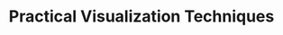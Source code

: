 ---
layout: slideshow
title: Practical Visualization Techniques
slides:

    - content: | 
        ### Practical Visualization Techniques

    - content: |

        ### Principles of Visualization (From Tufte)

        * Show the data "truthfully", don't distort it
        * Allow the viewer to understand the most ideas in the shortest time
        * Encourage the viewer to thinking about the form or substance of the data, not the method of display
        * Reveal the structure in the data at a variety of scales
        * Serve a clear purpose within the text or wherever it is displayed
        * Be integrated with other descriptions of the data
        {:.fragment}

      notes: |
        These principles are not absolute, but in general are a good guide to what you should and shouldn't do. They are fairly self explanatory, but here are some notes none the less

        Visualization are made with a message in mind, but that message should be a fair representation of what's in the data, not a distortion or exaggeration of anything present.

        When we are creating a visualization we want the viewing to get the message or idea being displayed quickly as well as conveying a depth of information at the same time. There is generally a trade off between speed of information retrieved by the viewer and the level of information shown.

        The particular method of visualization chosen should be almost transparent to the data, when we look at visualization we are drawn to features of the data, not the method used to display it. 

        [SOMETHING ABOUT SCALE]

        With regard to the last two points, a visualization should be part of whatever piece of media it is displayed in. If it is not stand alone piece, it should be part of and integrate with whatever it's in. It should be clear from a glance what it's prupose is and what it's being used for.

    - content: |
        [Napoleon's March](https://en.wikipedia.org/wiki/Charles_Joseph_Minard#/media/File:Minard.png)
    - content: |
        [Napoleon's March (Translated)](https://upload.wikimedia.org/wikipedia/commons/5/5d/Minard_map_of_napoleon.png)
      notes: |
        Forces visual comparisons (the upper lighter band showing the large army going to Moscow vs. the narrow dark band showing the small army returning).
        Shows causality (the temperature chart at the bottom).
        Captures multivariate complexity (size of army, location, direction, temperature, and time).
        Integrates text and graphic into a coherent whole.
        Illustrate high quality content (complete and accurate data, presented to support Minard’s  argument against war).
        Place comparisons adjacent to each other, not sequentially (people forget if they have to go from page to page ).
        Use the smallest effective differences (i.e., avoid bold colors, heavy lines, distracting labels and scales).

    - content: |
        ### Narrative
        notes: |
          Minards chart has an excellent sense of narrative. People often talk about telling a story when creating graphics and visualizations. There is no need to follow this dogmatically but it can help clarify what you are trying to achieve. 
          Guide. Highlight. Interpret.

    - content: |
        ### Avoid Chart Junk
        ![alt text](http://1.bp.blogspot.com/-QZRaqE5OK1E/Tyl3KDwofOI/AAAAAAAAAWY/0yyupJsyER8/s1600/F1001E_A_large.gif){: .center-aligned height="400"} 
      notes: |

        Hopefully it is clear what chart junk is by looking at this graphic. Chart junk has been a bit of a contentious term; a safe definition is that it's an embellishment that doesn't add anything to the graphic.

        You could argue that this graphic is visually striking, but the embellishments they have used, over lapping pie graphics and the arrangement of pie graphs across the space of the image, don't add to our understanding of the image, they take away from it. 

        This is a bit of an oversimplification. Its okay to make a graphic "junkier" if you feel it needs to be more striking or memorable. It is a trade off.
    - content: |

        ### Avoid distortion


    - content: |

        ### Encoding with size

        Graphic dimension <= Data dimension
        ![Don't do this](images/purchasing_power.png)


    - content: |
        ### Avoid overplotting
        ![Avoid overplotting](http://www.infragistics.com/community/cfs-filesystemfile.ashx/__key/CommunityServer.Blogs.Components.WeblogFiles/tim_5F00_brock.Maria_5F00_Blogs.November/1537.comp4_4000_2x.png)


      notes: |
        When we are creating graphs such as scatter and line graphs, we can end up having data that occupies the same space in the chart because the data points are close or identical in value. If our data set is quite large or doest vary much we can end up plotting blobs of indistinguishable data. 

        If we want to continue plotting all the data points we have a few options.

        * Reduce marker size
        * Change marker shape
        * Marker transparency
        * Jitter

        The other options is to change the number of data points we are plotting. We could do this in a number of ways. We can combine or aggregate the data in some way, using the mean or median for example.

        We could break up the data into sub plots using small multiples (see next slide)

        Or, potentially you could statistically sample the data and plot the sample.




    - content: |

        ### Small multiples 
        ![Small multiples](http://danmaclean.github.io/content/images/2015/07/small_multiples.png){: .center-aligned height="400"}       

    - content: |

        ### Small multiples
        ![alt text](https://upload.wikimedia.org/wikipedia/commons/7/73/The_Horse_in_Motion.jpg){: .center-aligned height="400"} 

        Small multiples is a very simple but powerful technique. With small multiples we are taking a data set, and splitting up/disaggregating it by categories we are interested in. 

        In the example shown we have a [] graph, but we are not limited to using only the standard suite of graphs. Small multiples can be used with all varieties of techniques, social network visualizations, maps, whatever. 

        WHen using small multiples, you need to be conscious that each individual graph isn't overtly complicated. Comparisons between each graph become quite difficult otherwise. 

    - content: |
        ### Layering and separating
        ![A simple example of layering](images/stravinsky.png)


    
    - content: |
        ### The F pattern
        [The F pattern](https://media.nngroup.com/media/editor/alertbox/f_reading_pattern_eyetracking.jpg)
        notes: |
        When we read formatted text (Headings, paragraphs etc) we read it in a F pattern (if we read left to right otherwise it is the reverse. Pictured is a website with a heat map of where users look on the website, from tracking their eyes. The areas most frequently looked at follow a F pattern. This is now a very common pattern for how content is arranged in websites.

        If you have information arranged on the page that want to reader to focus on, you need a way of drawing readers attention to it 

        



    - content: |

        ### Iterate



      notes: |
        You are probably not going to get it right the first time. Creating your figures using script in R/Python etc makes iteration very easy. Changing the various graphical elements of a figure is very quick, and unlike say excel easily revertible, its just code. 

        What makes sense to you wont necessarily make sense to others. Just as you have others read over your work to check that the text flows and is free of errors, the same should be done for graphics you create. Validate your design decisions, particularly on more complex graphics. 

        

        

    - content: |
        ### Aesthetics

      notes: |
        Don't be afraid of spending time to make your graphics look nice beyond the point of a serviceable level of attractiveness. Graphics are not just something you throw into a report and then forget about them. 

         Going beyond this point inst [something], Make graphics that people want to look at. 

    - content: |
        ### Consistency
        notes: |
        Having effective, individual, graphics is great but they can lose their effectiveness a whole if there is no consistency in design from graphic to graphic. 

        We don't want the view to want to have to re learn encodings when viewing different graphic. Consistency will encourage familiarity. Remember that we are primed to notice differences. We want the view to notice differences in the data, not the medium. 

        Stick to your "Style Guide".


    - content: |
        ### Using space effectively

        ![Banking examples](https://eagereyes.org/wp-content/uploads/2013/06/aspect-ratios.png)

      notes: |
        Bank to 45 degrees - maximize disrimability. Broad heuristic. Get correct aspect ratio from this. Obviously you may have to make concessions for where graphic will end up based on formatting. 
        Transform data - log etc. Depending on data being displayed. Avoid scale breaks



    - content: |

        ### Tables

        * If you can effectively convey information with a graph, use a graph
        * Tables still have a place, most often as a reference


    - content: |

        ### General rules for using tables
        * Several smaller tables are better than one large table
        * Structure the table for how your audience will use the data
        * Arrange rows and columns by some sort of context - size, name etc

    - content: | 
        ### Use an Anchor figure
        Hilight the principle data points you want compared to the rest of the data
        ![alt text](http://stats.blogoverflow.com/files/2012/02/table_Feinberg.png){: .center-aligned height="400"} 

    - content: | 
        ### Colour lines
        Improves readability remarkably, especially for larger tables
        ![alt text](http://media.24ways.org/2007/07/illi_7.gif)


    - content: | 
        ### Combine Tables and Graphs
        Show trends/patterns in data as well as exact values
        ![alt text](http://www.perceptualedge.com/images/example2improvedsolution.GIF){: .center-aligned height="400"} 


    - content: |
        ### Sparklines   
        Show shape and variation of data 
        ![alt text](http://i.stack.imgur.com/C463D.png)

    - content: |
        ### Visualizing high dimensional/ complex data    

        ![alt text](https://c1.staticflickr.com/7/6142/5920564485_d34dbc2549_b.jpg){: .center-aligned height="400"} 


    - content: |
        ### Visualizing high dimensional/ complex data  
        ![alt text](https://archinate.files.wordpress.com/2015/05/edu-workshop-tableaupublic-datadriven1.png){: .center-aligned height="400"} 

    - content: |
        ### Explore your options, there is a whole [zoo](http://queue.acm.org/detail.cfm?id=1805128) of choices out there
        There might not be an established solution yet  ¯\\_(ツ)_/¯ so be creative
      notes: |
        http://www.visual-literacy.org/periodic_table/periodic_table.html#


---